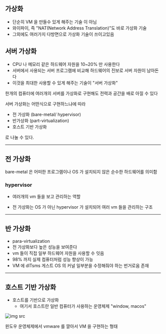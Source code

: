 ## 가상화

- 단순히 VM 을 만들수 있게 해주는 기술 이 아님
- 와이파이, 즉 "NAT(Network Address Translation)"도 바로 가상화 기술
- 그외에도 여러가지 다방면으로 가상화 기술이 쓰이고있음

## 서버 가상화

- CPU 나 메모리 같은 하드웨어 자원을 10~20% 만 사용한다
- 서버에서 사용되는 서버 프로그램에 비교해 하드웨어의 진보로 서버 자원이 남아돈다
- 이것을 최대한 사용할 수 있게 해주는 기술이 "서버 가상화"


한개의 컴퓨터에 여러개의 서버를 가상화로 구현해도 전력과 공간을 배로 아낄 수 있다

서버 가상화는 어떤식으로 구현하느냐에 따라
- 전 가상화 (bare-metal/ hypervisor)
- 반가상화 (part-virtualization)
- 호스트 기반 가상화

로 나눌 수 있다.

---

## 전 가상화

bare-metal 은 어떠한 프로그램이나 OS 가 설치되지 않은  순수한 하드웨어를 의미함


### hypervisor
- 여러개의 vm 들을 보고 관리하는 역할

- 전 가상화는 OS 가 아닌 hypervisor 가 설치되어 여러 vm 들을 관리하는 구조

---

## 반 가상화

- para-virtualization
- 전 가상화보다 높은 성능을 보여준다
- vm 들이 직접 일부 하드웨어 자원을 사용할 수 잇음
- 98% 까지 실제 컴퓨터처럼 성능 향상이 가능
- VM 에 dlTsms 게스트 OS  의 커널 일부분을 수정해줘야 하는 번거로움 존재

---

## 호스트 기반 가상화

- 호스트를 기반으로 가상화
  - 여기서 호스트란 일반 컴퓨터가 사용하는 운영체제 "window, macos"

![img src](https://2.bp.blogspot.com/-DYgH30jYtPQ/XonVRmZk-jI/AAAAAAAAENo/OX3NziFFjycr99RtMWBFVfr7FTpuHk1agCK4BGAYYCw/s400/21.png)


윈도우 운영체제에서 vmware 를  깔아서 VM 을 구현하는 형태

